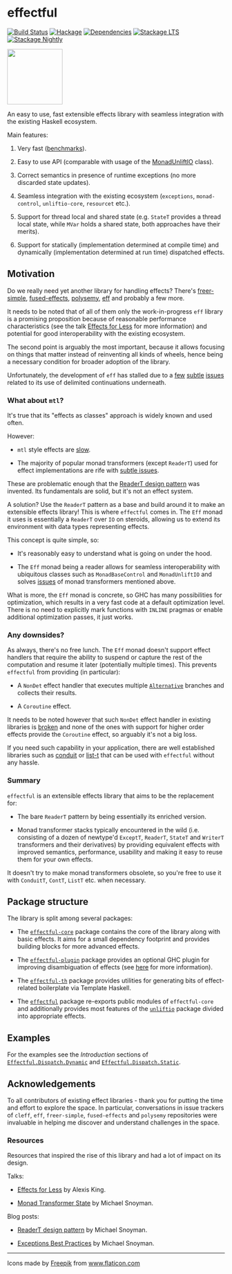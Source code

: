 # effectful

[![Build Status](https://github.com/haskell-effectful/effectful/workflows/Haskell-CI/badge.svg?branch=master)](https://github.com/haskell-effectful/effectful/actions?query=branch%3Amaster)
[![Hackage](https://img.shields.io/hackage/v/effectful.svg)](https://hackage.haskell.org/package/effectful)
[![Dependencies](https://img.shields.io/hackage-deps/v/effectful.svg)](https://packdeps.haskellers.com/feed?needle=andrzej@rybczak.net)
[![Stackage LTS](https://www.stackage.org/package/effectful/badge/lts)](https://www.stackage.org/lts/package/effectful)
[![Stackage Nightly](https://www.stackage.org/package/effectful/badge/nightly)](https://www.stackage.org/nightly/package/effectful)


<img src="https://user-images.githubusercontent.com/387658/127747903-f728437f-2ee4-47b8-9f0c-5102fd44c8e4.png" width="128">

An easy to use, fast extensible effects library with seamless integration with
the existing Haskell ecosystem.

Main features:

1. Very fast
   ([benchmarks](https://github.com/haskell-effectful/effectful/tree/master/benchmarks/README.md)).

2. Easy to use API (comparable with usage of the [MonadUnliftIO](https://hackage.haskell.org/package/unliftio-core/docs/Control-Monad-IO-Unlift.html#t:MonadUnliftIO) class).

3. Correct semantics in presence of runtime exceptions (no more discarded state
   updates).

4. Seamless integration with the existing ecosystem (`exceptions`,
   `monad-control`, `unliftio-core`, `resourcet` etc.).

5. Support for thread local and shared state (e.g. `StateT` provides a thread
   local state, while `MVar` holds a shared state, both approaches have their
   merits).

6. Support for statically (implementation determined at compile time) and
   dynamically (implementation determined at run time) dispatched effects.

## Motivation

Do we really need yet another library for handling effects? There's
[freer-simple](https://hackage.haskell.org/package/freer-simple),
[fused-effects](https://hackage.haskell.org/package/fused-effects),
[polysemy](https://hackage.haskell.org/package/polysemy),
[eff](https://github.com/lexi-lambda/eff) and probably a few more.

It needs to be noted that of all of them only the work-in-progress `eff` library
is a promising proposition because of reasonable performance characteristics
(see the talk [Effects for Less](https://www.youtube.com/watch?v=0jI-AlWEwYI)
for more information) and potential for good interoperability with the existing
ecosystem.

The second point is arguably the most important, because it allows focusing on
things that matter instead of reinventing all kinds of wheels, hence being a
necessary condition for broader adoption of the library.

Unfortunately, the development of `eff` has stalled due to a
[few](https://github.com/hasura/eff/issues/13)
[subtle](https://github.com/hasura/eff/issues/7)
[issues](https://github.com/hasura/eff/issues/12) related to its use of
delimited continuations underneath.

### What about `mtl`?

It's true that its "effects as classes" approach is widely known and used often.

However:

- `mtl` style effects are
  [slow](https://github.com/haskell-effectful/effectful/tree/master/benchmarks/README.md).

- The majority of popular monad transformers (except `ReaderT`) used for effect
  implementations are rife with [subtle
  issues](https://github.com/haskell-effectful/effectful/tree/master/transformers.md).

These are problematic enough that the [ReaderT design
pattern](https://www.fpcomplete.com/blog/2017/06/readert-design-pattern/) was
invented. Its fundamentals are solid, but it's not an effect system.

A solution? Use the `ReaderT` pattern as a base and build around it to make an
extensible effects library! This is where `effectful` comes in. The `Eff` monad
it uses is essentially a `ReaderT` over `IO` on steroids, allowing us to extend
its environment with data types representing effects.

This concept is quite simple, so:

- It's reasonably easy to understand what is going on under the hood.

- The `Eff` monad being a reader allows for seamless interoperability with
  ubiquitous classes such as `MonadBaseControl` and `MonadUnliftIO` and solves
  [issues](https://github.com/haskell-effectful/effectful/tree/master/transformers.md)
  of monad transformers mentioned above.

What is more, the `Eff` monad is concrete, so GHC has many possibilities for
optimization, which results in a very fast code at a default optimization
level. There is no need to explicitly mark functions with `INLINE` pragmas or
enable additional optimization passes, it just works.

### Any downsides?

As always, there's no free lunch. The `Eff` monad doesn't support effect
handlers that require the ability to suspend or capture the rest of the
computation and resume it later (potentially multiple times). This prevents
`effectful` from providing (in particular):

- A `NonDet` effect handler that executes multiple
[`Alternative`](https://hackage.haskell.org/package/base/docs/Control-Applicative.html#t:Alternative)
branches and collects their results.

- A `Coroutine` effect.

It needs to be noted however that such `NonDet` effect handler in existing
libraries is
[broken](https://github.com/lexi-lambda/eff/blob/8c4df4bf54faf22456354be18095b14825be5e85/notes/semantics-zoo.md)
and none of the ones with support for higher order effects provide the
`Coroutine` effect, so arguably it's not a big loss.

If you need such capability in your application, there are well established
libraries such as [conduit](https://hackage.haskell.org/package/conduit) or
[list-t](https://hackage.haskell.org/package/list-t) that can be used with
`effectful` without any hassle.

### Summary

`effectful` is an extensible effects library that aims to be the replacement
for:

- The bare `ReaderT` pattern by being essentially its enriched version.

- Monad transformer stacks typically encountered in the wild (i.e. consisting of
  a dozen of newtype'd `ExceptT`, `ReaderT`, `StateT` and `WriterT` transformers
  and their derivatives) by providing equivalent effects with improved
  semantics, performance, usability and making it easy to reuse them for your
  own effects.

It doesn't try to make monad transformers obsolete, so you're free to
use it with `ConduitT`, `ContT`, `ListT` etc. when necessary.

## Package structure

The library is split among several packages:

- The [`effectful-core`](https://hackage.haskell.org/package/effectful-core)
  package contains the core of the library along with basic effects. It aims for
  a small dependency footprint and provides building blocks for more advanced
  effects.

- The [`effectful-plugin`](https://hackage.haskell.org/package/effectful-plugin)
  package provides an optional GHC plugin for improving disambiguation of
  effects (see
  [here](https://github.com/haskell-effectful/effectful/blob/master/effectful-plugin/README.md)
  for more information).

- The [`effectful-th`](https://hackage.haskell.org/package/effectful-th) package
  provides utilities for generating bits of effect-related boilerplate via
  Template Haskell.

- The [`effectful`](https://hackage.haskell.org/package/effectful) package
  re-exports public modules of `effectful-core` and additionally provides most
  features of the [`unliftio`](https://hackage.haskell.org/package/unliftio)
  package divided into appropriate effects.

## Examples

For the examples see the *Introduction* sections of
[`Effectful.Dispatch.Dynamic`](https://hackage.haskell.org/package/effectful-core/docs/Effectful-Dispatch-Dynamic.html)
and
[`Effectful.Dispatch.Static`](https://hackage.haskell.org/package/effectful-core/docs/Effectful-Dispatch-Static.html).

## Acknowledgements

To all contributors of existing effect libraries - thank you for putting the
time and effort to explore the space. In particular, conversations in issue
trackers of `cleff`, `eff`, `freer-simple`, `fused-effects` and `polysemy`
repositories were invaluable in helping me discover and understand challenges in
the space.

### Resources

Resources that inspired the rise of this library and had a lot of impact on its
design.

Talks:

* [Effects for Less](https://www.youtube.com/watch?v=0jI-AlWEwYI) by Alexis King.

* [Monad Transformer State](https://www.youtube.com/watch?v=KZIN9f9rI34) by Michael Snoyman.

Blog posts:

* [ReaderT design pattern](https://www.fpcomplete.com/blog/2017/06/readert-design-pattern/) by Michael Snoyman.

* [Exceptions Best Practices](https://www.fpcomplete.com/blog/2016/11/exceptions-best-practices-haskell/) by Michael Snoyman.

----------------------------------------

<div>Icons made by <a href="https://www.freepik.com" title="Freepik">Freepik</a> from <a href="https://www.flaticon.com/" title="Flaticon">www.flaticon.com</a></div>
